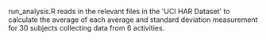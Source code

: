 run_analysis.R reads in the relevant files in the 'UCI HAR Dataset' to calculate the average of each average and standard deviation measurement for 30 subjects collecting data from 6 activities.
